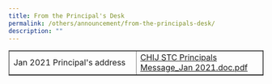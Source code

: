 ```yaml
---
title: From the Principal's Desk
permalink: /others/announcement/from-the-principals-desk/
description: ""
---
```

<table style="border-collapse: collapse; width: 100%;" border="1">
<tbody>
<tr>
<td style="width: 50%;">Jan 2021 Principal's address</td>
<td style="width: 50%;"><a class="refobj" href="/files/CHIJ%20STC%20Principals%20Message_Jan%202021.pdf">CHIJ STC Principals Message_Jan 2021.doc.pdf</a></td>
</tr>
</tbody>
</table>